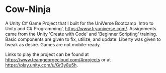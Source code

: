 # Cow-Ninja
A Unity C# Game Project that I built for the UniVerse Bootcamp 'Intro to Unity and C# Programming', https://www.tryuniverse.com/.  Assignments came from the Unity 'Create with Code' and 'Beginner Scripting' training. Basic components are given to fix, utilize, and update. Liberty was given to tweak as desire. Games are not mobile-ready.

Links to play the project can be found at https://www.teamgeorgecloud.com/#projects or at https://play.unity.com/u/Gr3y8u5h.
